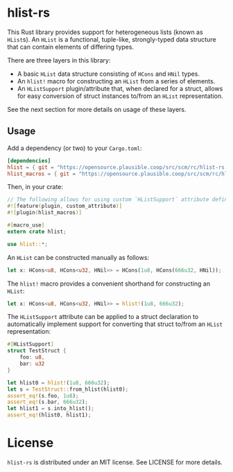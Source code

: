 # hlist-rs

This Rust library provides support for heterogeneous lists (known as `HList`s).  An `HList` is a functional,
tuple-like, strongly-typed data structure that can contain elements of differing types.

There are three layers in this library:

- A basic `HList` data structure consisting of `HCons` and `HNil` types.
- An `hlist!` macro for constructing an `HList` from a series of elements.
- An `HListSupport` plugin/attribute that, when declared for a struct, allows for easy conversion
of struct instances to/from an `HList` representation.

See the next section for more details on usage of these layers.

## Usage

Add a dependency (or two) to your `Cargo.toml`:

```toml
[dependencies]
hlist = { git = "https://opensource.plausible.coop/src/scm/rc/hlist-rs.git" }
hlist_macros = { git = "https://opensource.plausible.coop/src/scm/rc/hlist-rs.git" }
```

Then, in your crate:

```rust
// The following allows for using custom `HListSupport` attribute defined in hlist_macros crate.
#![feature(plugin, custom_attribute)]
#![plugin(hlist_macros)]

#[macro_use]
extern crate hlist;

use hlist::*;
```

An `HList` can be constructed manually as follows:

```rust
let x: HCons<u8, HCons<u32, HNil>> = HCons(1u8, HCons(666u32, HNil));
```

The `hlist!` macro provides a convenient shorthand for constructing an `HList`:

```rust
let x: HCons<u8, HCons<u32, HNil>> = hlist!(1u8, 666u32);
```

The `HListSupport` attribute can be applied to a struct declaration to automatically implement support for converting that struct to/from an `HList` representation:

```rust
#[HListSupport]
struct TestStruct {
    foo: u8,
    bar: u32
}

let hlist0 = hlist!(1u8, 666u32);
let s = TestStruct::from_hlist(hlist0);
assert_eq!(s.foo, 1u8);
assert_eq!(s.bar, 666u32);
let hlist1 = s.into_hlist();
assert_eq!(hlist0, hlist1);
```

# License

`hlist-rs` is distributed under an MIT license.  See LICENSE for more details.
